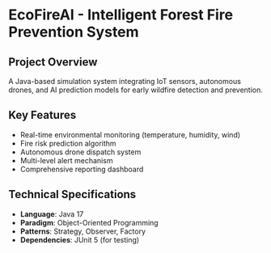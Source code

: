# EcoFireAI - Intelligent Forest Fire Prevention System

## Project Overview
A Java-based simulation system integrating IoT sensors, autonomous drones, and AI prediction models for early wildfire detection and prevention.

## Key Features
- Real-time environmental monitoring (temperature, humidity, wind)
- Fire risk prediction algorithm
- Autonomous drone dispatch system
- Multi-level alert mechanism
- Comprehensive reporting dashboard

## Technical Specifications
- **Language**: Java 17
- **Paradigm**: Object-Oriented Programming
- **Patterns**: Strategy, Observer, Factory
- **Dependencies**: JUnit 5 (for testing)
